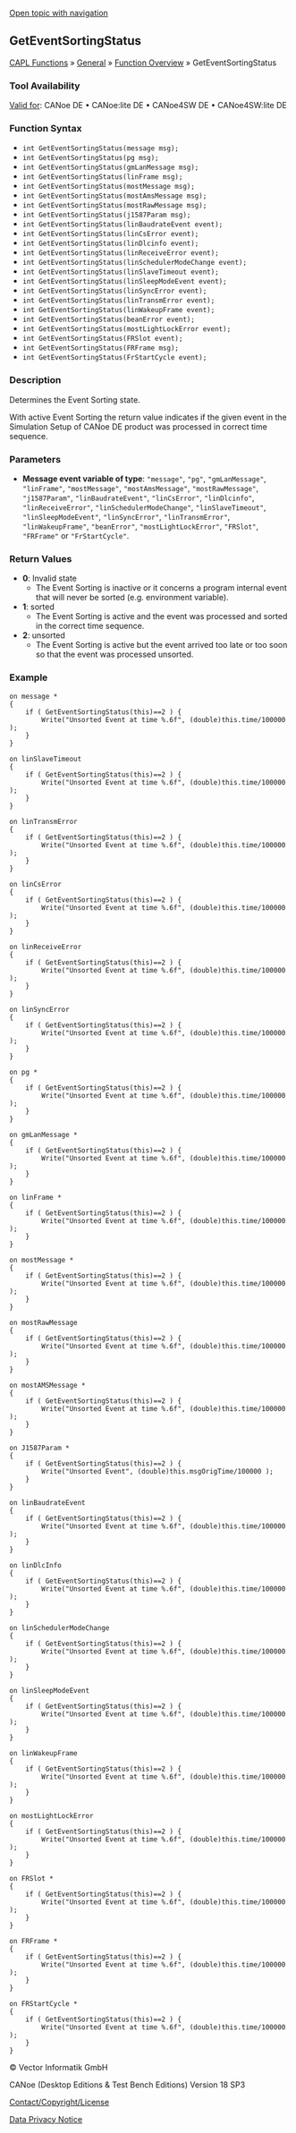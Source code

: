 [Open topic with navigation](../../../../../CANoeDEFamily.htm#Topics/CAPLFunctions/Other/Functions/CAPLfunctionGetEventSortingStatus.md)

## GetEventSortingStatus

[CAPL Functions](../../CAPLfunctions.md) » [General](../CAPLGeneralStartPage.md) » [Function Overview](../CAPLfunctionsGeneralOverview.md) » GetEventSortingStatus

### Tool Availability

[Valid for](../../../Shared/FeatureAvailability.md): CANoe DE • CANoe:lite DE • CANoe4SW DE • CANoe4SW:lite DE

### Function Syntax

- `int GetEventSortingStatus(message msg);`
- `int GetEventSortingStatus(pg msg);`
- `int GetEventSortingStatus(gmLanMessage msg);`
- `int GetEventSortingStatus(linFrame msg);`
- `int GetEventSortingStatus(mostMessage msg);`
- `int GetEventSortingStatus(mostAmsMessage msg);`
- `int GetEventSortingStatus(mostRawMessage msg);`
- `int GetEventSortingStatus(j1587Param msg);`
- `int GetEventSortingStatus(linBaudrateEvent event);`
- `int GetEventSortingStatus(linCsError event);`
- `int GetEventSortingStatus(linDlcinfo event);`
- `int GetEventSortingStatus(linReceiveError event);`
- `int GetEventSortingStatus(linSchedulerModeChange event);`
- `int GetEventSortingStatus(linSlaveTimeout event);`
- `int GetEventSortingStatus(linSleepModeEvent event);`
- `int GetEventSortingStatus(linSyncError event);`
- `int GetEventSortingStatus(linTransmError event);`
- `int GetEventSortingStatus(linWakeupFrame event);`
- `int GetEventSortingStatus(beanError event);`
- `int GetEventSortingStatus(mostLightLockError event);`
- `int GetEventSortingStatus(FRSlot event);`
- `int GetEventSortingStatus(FRFrame msg);`
- `int GetEventSortingStatus(FrStartCycle event);`

### Description

Determines the Event Sorting state.

With active Event Sorting the return value indicates if the given event in the Simulation Setup of CANoe DE product was processed in correct time sequence.

### Parameters

- **Message event variable of type**: `"message"`, `"pg"`, `"gmLanMessage"`, `"linFrame"`, `"mostMessage"`, `"mostAmsMessage"`, `"mostRawMessage"`, `"j1587Param"`, `"linBaudrateEvent"`, `"linCsError"`, `"linDlcinfo"`, `"linReceiveError"`, `"linSchedulerModeChange"`, `"linSlaveTimeout"`, `"linSleepModeEvent"`, `"linSyncError"`, `"linTransmError"`, `"linWakeupFrame"`, `"beanError"`, `"mostLightLockError"`, `"FRSlot"`, `"FRFrame"` or `"FrStartCycle"`.

### Return Values

- **0**: Invalid state
  - The Event Sorting is inactive or it concerns a program internal event that will never be sorted (e.g. environment variable).
- **1**: sorted
  - The Event Sorting is active and the event was processed and sorted in the correct time sequence.
- **2**: unsorted
  - The Event Sorting is active but the event arrived too late or too soon so that the event was processed unsorted.

### Example

```plaintext
on message *
{
    if ( GetEventSortingStatus(this)==2 ) {
        Write("Unsorted Event at time %.6f", (double)this.time/100000 );
    }
}

on linSlaveTimeout
{
    if ( GetEventSortingStatus(this)==2 ) {
        Write("Unsorted Event at time %.6f", (double)this.time/100000 );
    }
}

on linTransmError
{
    if ( GetEventSortingStatus(this)==2 ) {
        Write("Unsorted Event at time %.6f", (double)this.time/100000 );
    }
}

on linCsError
{
    if ( GetEventSortingStatus(this)==2 ) {
        Write("Unsorted Event at time %.6f", (double)this.time/100000 );
    }
}

on linReceiveError
{
    if ( GetEventSortingStatus(this)==2 ) {
        Write("Unsorted Event at time %.6f", (double)this.time/100000 );
    }
}

on linSyncError
{
    if ( GetEventSortingStatus(this)==2 ) {
        Write("Unsorted Event at time %.6f", (double)this.time/100000 );
    }
}

on pg *
{
    if ( GetEventSortingStatus(this)==2 ) {
        Write("Unsorted Event at time %.6f", (double)this.time/100000 );
    }
}

on gmLanMessage *
{
    if ( GetEventSortingStatus(this)==2 ) {
        Write("Unsorted Event at time %.6f", (double)this.time/100000 );
    }
}

on linFrame *
{
    if ( GetEventSortingStatus(this)==2 ) {
        Write("Unsorted Event at time %.6f", (double)this.time/100000 );
    }
}

on mostMessage *
{
    if ( GetEventSortingStatus(this)==2 ) {
        Write("Unsorted Event at time %.6f", (double)this.time/100000 );
    }
}

on mostRawMessage
{
    if ( GetEventSortingStatus(this)==2 ) {
        Write("Unsorted Event at time %.6f", (double)this.time/100000 );
    }
}

on mostAMSMessage *
{
    if ( GetEventSortingStatus(this)==2 ) {
        Write("Unsorted Event at time %.6f", (double)this.time/100000 );
    }
}

on J1587Param *
{
    if ( GetEventSortingStatus(this)==2 ) {
        Write("Unsorted Event", (double)this.msgOrigTime/100000 );
    }
}

on linBaudrateEvent
{
    if ( GetEventSortingStatus(this)==2 ) {
        Write("Unsorted Event at time %.6f", (double)this.time/100000 );
    }
}

on linDlcInfo
{
    if ( GetEventSortingStatus(this)==2 ) {
        Write("Unsorted Event at time %.6f", (double)this.time/100000 );
    }
}

on linSchedulerModeChange
{
    if ( GetEventSortingStatus(this)==2 ) {
        Write("Unsorted Event at time %.6f", (double)this.time/100000 );
    }
}

on linSleepModeEvent
{
    if ( GetEventSortingStatus(this)==2 ) {
        Write("Unsorted Event at time %.6f", (double)this.time/100000 );
    }
}

on linWakeupFrame
{
    if ( GetEventSortingStatus(this)==2 ) {
        Write("Unsorted Event at time %.6f", (double)this.time/100000 );
    }
}

on mostLightLockError
{
    if ( GetEventSortingStatus(this)==2 ) {
        Write("Unsorted Event at time %.6f", (double)this.time/100000 );
    }
}

on FRSlot *
{
    if ( GetEventSortingStatus(this)==2 ) {
        Write("Unsorted Event at time %.6f", (double)this.time/100000 );
    }
}

on FRFrame *
{
    if ( GetEventSortingStatus(this)==2 ) {
        Write("Unsorted Event at time %.6f", (double)this.time/100000 );
    }
}

on FRStartCycle *
{
    if ( GetEventSortingStatus(this)==2 ) {
        Write("Unsorted Event at time %.6f", (double)this.time/100000 );
    }
}
```

© Vector Informatik GmbH

CANoe (Desktop Editions & Test Bench Editions) Version 18 SP3

[Contact/Copyright/License](../../../Shared/ContactCopyrightLicense.md)

[Data Privacy Notice](https://www.vector.com/int/en/company/get-info/privacy-policy/)
